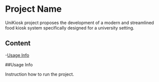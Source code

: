 # Project Name

UniKiosk project proposes the development of a modern and streamlined food kiosk system specifically designed for a university setting.

## Content

  -[Usage Info](#usage)

  ##Usage Info

  Instruction how to run the project.
